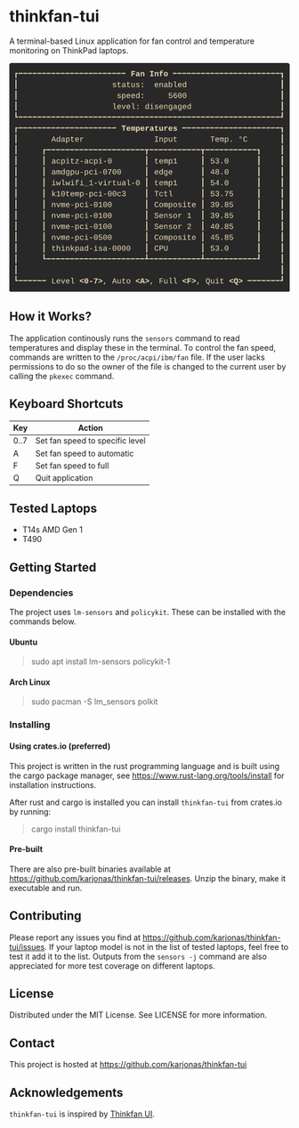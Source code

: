 # thinkfan-tui

A terminal-based Linux application for fan control and temperature
monitoring on ThinkPad laptops.

![Screenshot](screenshot.gif "Screenshot")

## How it Works?

The application continously runs the `sensors` command to read
temperatures and display these in the terminal. To control the fan speed,
commands are written to the `/proc/acpi/ibm/fan` file. If the user lacks
permissions to do so the owner of the file is changed to the current
user by calling the `pkexec` command.

## Keyboard Shortcuts

| Key  | Action                          |
| ---- | ------------------------------- |
| 0..7 | Set fan speed to specific level |
| A    | Set fan speed to automatic      |
| F    | Set fan speed to full           |
| Q    | Quit application                |

## Tested Laptops

- T14s AMD Gen 1
- T490

## Getting Started

### Dependencies

The project uses `lm-sensors` and `policykit`. These can be installed
with the commands below.

#### Ubuntu

> sudo apt install lm-sensors policykit-1

#### Arch Linux

> sudo pacman -S lm_sensors polkit

### Installing

#### Using crates.io (preferred)

This project is written in the rust programming language
and is built using the cargo package manager, see
https://www.rust-lang.org/tools/install for installation instructions.

After rust and cargo is installed you can install `thinkfan-tui` from
crates.io by running:

> cargo install thinkfan-tui

#### Pre-built

There are also pre-built binaries available at
https://github.com/karjonas/thinkfan-tui/releases. Unzip the binary,
make it executable and run.

## Contributing

Please report any issues you find at
https://github.com/karjonas/thinkfan-tui/issues. If your laptop model
is not in the list of tested laptops, feel free to test it add it to
the list. Outputs from the `sensors -j` command are also appreciated
for more test coverage on different laptops.

## License

Distributed under the MIT License. See LICENSE for more information.

## Contact

This project is hosted at https://github.com/karjonas/thinkfan-tui

## Acknowledgements

`thinkfan-tui` is inspired by
[Thinkfan UI](https://github.com/zocker-160/thinkfan-ui).
